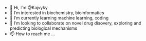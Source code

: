 - 👋 Hi, I’m @Kajvyky
- 👀 I’m interested in biochemistry, bioinformatics
- 🌱 I’m currently learning machine learning, coding
- 💞️ I’m looking to collaborate on novel drug disovery, exploring and predicting biological mechanisms
- 📫 How to reach me ...

<!---
Kajvyky/Kajvyky is a ✨ special ✨ repository because its `README.md` (this file) appears on your GitHub profile.
You can click the Preview link to take a look at your changes.
--->
